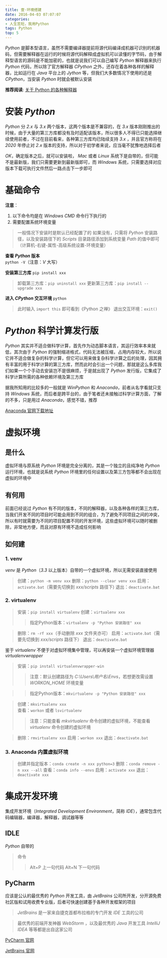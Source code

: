 ```yaml
---
title: 壹·环境搭建
date: 2016-04-03 07:07:07
categories:
- 人生苦短，我用Python
tags: Python
top: 5
---
```

*Python* 是脚本型语言，虽然不需要编译器提前将源代码编译成机器可识别的机器码，但需要解释器在运行的时候将源代码解释成虚拟机可以读懂的字节码，由于解释型语言的源码是不能加密的，也就是说我们可以自己编写 *Python* 解释器来执行 *Python* 代码，所以除了官方解释器 *CPython* 之外，还存在着各种各样的解释器，比如运行在 *Java* 平台上的 *Jython* 等，但我们大多数情况下使用的还是 *CPython*，当安装 *Python* 时就会被默认安装

**推荐阅读**: [关于 Python 的各种解释器](https://www.cnblogs.com/mq0036/p/5014236.html)

# 安装 *Python*

*Python* 分 *2.x* 与 *3.x* 两个版本，这两个版本是不兼容的，在 *3.x* 版本刚刚推出的时候，由于大量的第三方库都没有及时适配该版本，所以很多人不得已只能选择继续使用前者，不过在目前看来，各种第三方库均已陆续支持 *3.x* ，并且官方称将在 *2020* 年停止对 *2.x* 版本的支持，所以对于初学者来说，应当毫不犹豫地选择后者

<!-- more -->

*OK*，确定版本之后，就可以安装啦， *Mac* 或者 *Linux* 系统下是自带的，但可能不是最新版，我们只需要更新到最新版即可，而 *Windows* 系统，只需要选择对应版本下载可执行文件然后一路点击下一步即可

# 基础命令

**注意**：

1. 以下命令均是在 *Windows CMD* 命令行下执行的
2. 需要配置系统环境变量
> 一般情况下安装时是默认已经配置了的
> 如果没有，只需将 *Python* 安装路径，以及安装路径下的 *Scripts* 目录路径添加到系统变量 *Path* 的值中即可（计算机-右键-属性-高级系统设置-环境变量）

**查看 *Python* 版本**  
`python -V`（注意：*V* 大写）

**安装第三方库**
`pip install xxx`
> 卸载第三方库：`pip uninstall xxx`
> 更新第三方库：`pip install --upgrade xxx`

**进入 *CPython* 交互环境**
`python`
> 此时输入 `import this` 即可看到《Python 之禅》
> 退出交互环境：`exit()`

# *Python* 科学计算发行版

*Python* 其实并不适合做科学计算，首先作为动态脚本语言，其运行效率本来就低，其次由于 *Python* 的强制缩进格式，代码无法被压缩，占用内存较大，所以说它并不适合做复杂的科学计算，但它可以用来做复杂科学计算之后的处理，因其拥有丰富的用于科学计算的第三方库，然而此时会引出一个问题，那就是这么多库我们如果一个个手动去安装岂不是很麻烦，于是就出现了 *Python* 发行版，它集成了科学计算所需的各种依赖环境及第三方库

据我所知用的比较多的一般就是 *WinPython* 和 *Anaconda*，前者从名字看就只支持 *Windows* 系统，而后者是跨平台的，由于笔者还未接触过科学计算方面，了解的不多，只是用过 *Anaconda*，感觉不错，推荐

[Anaconda 官网下载地址](https://www.anaconda.com/download/)

# 虚拟环境

## 是什么

虚拟环境与原系统 *Python* 环境是完全分离的，其是一个独立的且纯净地 *Python* 运行环境，也就是说系统 *Python* 环境里的任何设置以及第三方包等都不会出现在虚拟的环境中

## 有何用
前面已经说过 *Python* 有不同的版本，不同的解释器，以及各种各样的第三方库，当我们开发不同的项目时可能会用到不同的组合，为了避免不同项目之间的冲突，所以有时就需要为不同的项目配置不同的开发环境，这些虚拟环境可以随时被删除，非常地方便，而且对原有环境不造成任何影响

## 如何建

### 1. venv

*venv* 是 *Python*（*3.3* 以上版本）自带的一个虚拟环境，所以无需安装直接使用
> 创建：`python -m venv xxx`
> 删除：`python --clear venv xxx`
> 启用：`activate.bat`（需要先切换到 *xxx/scripts* 路径下)
> 退出：`deactivate.bat`

### 2. virtualenv

> 安装：`pip install virtualenv`
> 创建：`virtualenv xxx`
>> 指定Python版本：`virtualenv -p "Python 安装路径" xxx`

> 删除：`rm -rf xxx`（手动删除 *xxx* 文件夹亦可）
> 启用：`activate.bat`（需要先切换到 *xxx/scripts* 路径下）
> 退出：`deactivate.bat`

鉴于 *virtualenv* 不便于对虚拟环境集中管理，可以再安装一个虚拟环境管理器 *virtualenvwrapper*
> 安装：`pip install virtualenvwrapper-win`
>> 注意：默认创建路径为 *C:\Users\用户名\Envs*，若想更改需设置 *WORKON_HOME* 环境变量

>> 指定Python版本：`mkvirtualenv -p "Python 安装路径" xxx`

> 创建：`mkvirtualenv xxx`  
> 查看：`workon` 或者 `lsvirtualenv`
>> 注意：只能查看 *mkvirtualenv* 命令创建的虚拟环境，不能查看 *virtualenv* 命令创建的虚拟环境

> 删除：`rmvirtualenv xxx`
> 启用：`workon xxx`
> 退出：`deactivate.bat`

### 3. Anaconda 内置虚拟环境

> 创建并指定版本：`conda create -n xxx python=3`
> 删除：`conda remove -n xxx --all`
> 查看：`conda info --envs`
> 启用：`activate xxx`
> 退出：`deactivate xxx`

# 集成开发环境

集成开发环境（*Integrated Development Environment*，简称 *IDE*），通常包含代码编辑器，编译器，解释器，调试器等等

## IDLE
*Python* 自带的
> 命令
>> Alt+P 上一句代码
>> Alt+N 下一句代码

## PyCharm
应该是公认的最优秀的 *Python* 开发工具，由 *JetBrains* 公司所开发，分开源免费社区版和试用收费专业版，后者可快速创建基于各种开发框架的项目
> *JetBrains* 是一家来自捷克首都布拉格的专门开发 *IDE* 工具的公司

> 最优秀的前端开发神器 *WebStorm* ，以及最优秀的 *Java* 开发工具 *IntelliJ IDEA* 等等都是出自这家公司

[PyCharm 官网](https://www.jetbrains.com/pycharm/)

[JetBrains 官网](https://www.jetbrains.com/)
